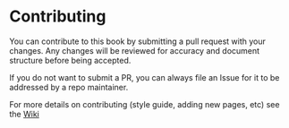 # Contributing

You can contribute to this book by submitting a pull request with your changes. Any changes will be reviewed for accuracy and document structure before being accepted.

If you do not want to submit a PR, you can always file an Issue for it to be addressed by a repo maintainer.

For more details on contributing (style guide, adding new pages, etc) see the [Wiki](https://github.com/TheNewStellW/vmware-operations-guide/wiki)
